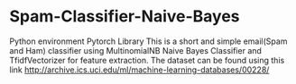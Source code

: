 # Spam-Classifier-Naive-Bayes
Python environment
Pytorch Library
This is a short and simple email(Spam and Ham) classifier using  MultinomialNB Naive Bayes Classifier and TfidfVectorizer for feature extraction. The dataset can be found using this link http://archive.ics.uci.edu/ml/machine-learning-databases/00228/

